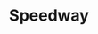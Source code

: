 ---
title: "Speedway"
url: /coon-rapids/speedway-northdale-boulevard-northwest/
shop: convenience
---